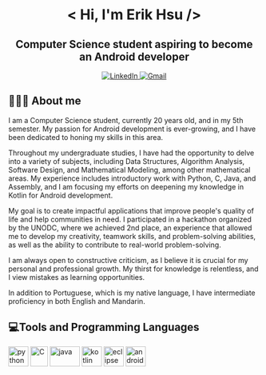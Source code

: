 <h1 align="center"> < Hi, I'm Erik Hsu /> </h1> 
<h2 align="center">Computer Science student aspiring to become an Android developer</h2> 

<p align = "center">
<a href="https://www.linkedin.com/in/erik-hsu-5982b424b/" target="_blank">
<img alt="LinkedIn" src="https://img.shields.io/badge/linkedin%20-%230077B5.svg?&style=for-the-badge&logo=linkedin&logoColor=white"/>
<a href="mailto:erikhsu08@gmail.com">
<img alt="Gmail" src="https://img.shields.io/badge/Gmail-D14836?style=for-the-badge&logo=gmail&logoColor=white" />
</a>


</p>
  
  
## **👨🏻‍💻 About me**
I am a Computer Science student, currently 20 years old, and in my 5th semester. My passion for Android development is ever-growing, and I have been dedicated to honing my skills in this area.

Throughout my undergraduate studies, I have had the opportunity to delve into a variety of subjects, including Data Structures, Algorithm Analysis, Software Design, and Mathematical Modeling, among other mathematical areas. My experience includes introductory work with Python, C, Java, and Assembly, and I am focusing my efforts on deepening my knowledge in Kotlin for Android development.

My goal is to create impactful applications that improve people's quality of life and help communities in need. I participated in a hackathon organized by the UNODC, where we achieved 2nd place, an experience that allowed me to develop my creativity, teamwork skills, and problem-solving abilities, as well as the ability to contribute to real-world problem-solving.

I am always open to constructive criticism, as I believe it is crucial for my personal and professional growth. My thirst for knowledge is relentless, and I view mistakes as learning opportunities.

In addition to Portuguese, which is my native language, I have intermediate proficiency in both English and Mandarin.

## **💻Tools and Programming Languages**
<p align="left">
<img src="https://upload.wikimedia.org/wikipedia/commons/thumb/1/1f/Python_logo_01.svg/800px-Python_logo_01.svg.png" alt="python" width="40" height="40"/>
<img src="https://upload.wikimedia.org/wikipedia/commons/thumb/1/18/C_Programming_Language.svg/380px-C_Programming_Language.svg.png?20201031132917" alt="C" width="35" height="40"/>
<img src="https://1000logos.net/wp-content/uploads/2020/09/Java-Logo.png" alt="java" width="60" height="40"/>
<img src="https://upload.wikimedia.org/wikipedia/commons/thumb/7/74/Kotlin_Icon.png/600px-Kotlin_Icon.png?20210501145042" alt="kotlin" width="40" height="40"/>
<img src="https://cdn.freebiesupply.com/logos/large/2x/eclipse-11-logo-png-transparent.png" alt="eclipse" width="40" height="40"/>
<img src="https://miro.medium.com/v2/resize:fit:371/1*hIPizC2hYSjp7y8TI9SY1w.png" alt="android-studio" width="40" height="40"/>
</p>

